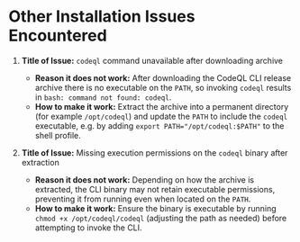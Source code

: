 # Other Installation Issues Encountered

1. **Title of Issue:** `codeql` command unavailable after downloading archive
   * **Reason it does not work:** After downloading the CodeQL CLI release archive there is no executable on the `PATH`, so invoking `codeql` results in `bash: command not found: codeql`.
   * **How to make it work:** Extract the archive into a permanent directory (for example `/opt/codeql`) and update the `PATH` to include the `codeql` executable, e.g. by adding `export PATH="/opt/codeql:$PATH"` to the shell profile.

2. **Title of Issue:** Missing execution permissions on the `codeql` binary after extraction
   * **Reason it does not work:** Depending on how the archive is extracted, the CLI binary may not retain executable permissions, preventing it from running even when located on the `PATH`.
   * **How to make it work:** Ensure the binary is executable by running `chmod +x /opt/codeql/codeql` (adjusting the path as needed) before attempting to invoke the CLI.

